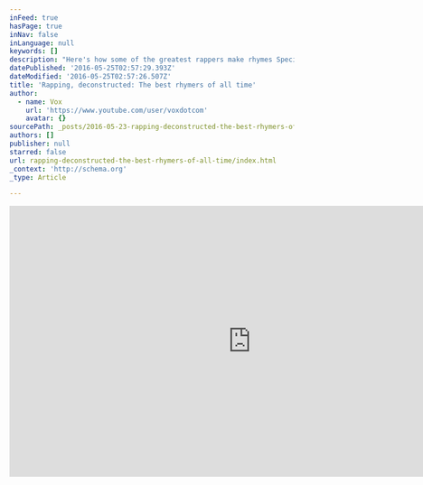 ```yaml
---
inFeed: true
hasPage: true
inNav: false
inLanguage: null
keywords: []
description: "Here's how some of the greatest rappers make rhymes Special thanks to the research of Martin Connor who was interviewed in this piece. More of his rap analysis can be found here: http://www.rapanalysis.com/ SPOTIFY PLAYLIST: https://open.spotify.com/user/estellecaswell/playlist/5KpHR1UysAms2zssDHeSbZ Subscribe to our channel!"
datePublished: '2016-05-25T02:57:29.393Z'
dateModified: '2016-05-25T02:57:26.507Z'
title: 'Rapping, deconstructed: The best rhymers of all time'
author:
  - name: Vox
    url: 'https://www.youtube.com/user/voxdotcom'
    avatar: {}
sourcePath: _posts/2016-05-23-rapping-deconstructed-the-best-rhymers-of-all-time.md
authors: []
publisher: null
starred: false
url: rapping-deconstructed-the-best-rhymers-of-all-time/index.html
_context: 'http://schema.org'
_type: Article

---
```

<iframe src="https://cdn.embedly.com/widgets/media.html?src=https%3A%2F%2Fwww.youtube.com%2Fembed%2FQWveXdj6oZU%3Ffeature%3Doembed&amp;url=http%3A%2F%2Fwww.youtube.com%2Fwatch%3Fv%3DQWveXdj6oZU&amp;image=https%3A%2F%2Fi.ytimg.com%2Fvi%2FQWveXdj6oZU%2Fhqdefault.jpg&amp;key=b7d04c9b404c499eba89ee7072e1c4f7&amp;type=text%2Fhtml&amp;schema=youtube" width="854" height="480" scrolling="no" frameborder="0" allowfullscreen="" style=""></iframe>